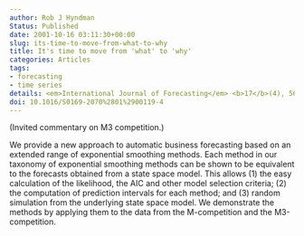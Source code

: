 ```yaml
---
author: Rob J Hyndman
Status: Published
date: 2001-10-16 03:11:30+00:00
slug: its-time-to-move-from-what-to-why
title: It's time to move from 'what' to 'why'
categories: Articles
tags:
- forecasting
- time series
details: <em>International Journal of Forecasting</em> <b>17</b>(4), 567-570
doi: 10.1016/S0169-2070%2801%2900119-4
---
```


(Invited commentary on M3 competition.)

We provide a new approach to automatic business forecasting based on an extended range of exponential smoothing methods. Each method in our taxonomy of exponential smoothing methods can be shown to be equivalent to the forecasts obtained from a state space model. This allows (1) the easy calculation of the likelihood, the AIC and other model selection criteria; (2) the computation of prediction intervals for each method; and (3) random simulation from the underlying state space model. We demonstrate the methods by applying them to the data from the M-competition and the M3-competition.
